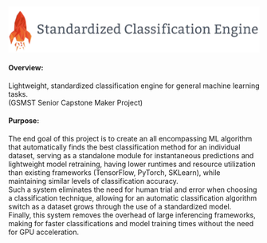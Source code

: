 <p align="center">
  <img src="https://raw.githubusercontent.com/hershyz/standardized-classification-engine/main/images/logo.png" width=600px>
</p>

<h4>Overview:</h4>
<p>
  Lightweight, standardized classification engine for general machine learning tasks.<br>
  (GSMST Senior Capstone Maker Project)
</p>

<h4>Purpose:</h4>
<p>
  The end goal of this project is to create an all encompassing ML algorithm that automatically finds the best classification method for an individual dataset, serving as a standalone module for instantaneous predictions and lightweight model retraining, having lower runtimes and resource utilization than existing frameworks (TensorFlow, PyTorch, SKLearn), while maintaining similar levels of classification accuracy.<br>
  Such a system eliminates the need for human trial and error when choosing a classification technique, allowing for an automatic classification algorithm switch as a dataset grows through the use of a standardized model.<br>
  Finally, this system removes the overhead of large inferencing frameworks, making for faster classifications and model training times without the need for GPU acceleration.
</p>
